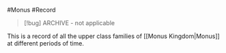 #Monus #Record 

> [!bug] ARCHIVE - not applicable

This is a record of all the upper class families of [[Monus Kingdom|Monus]] at different periods of time.